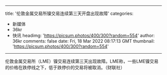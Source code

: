 
---
title: '伦敦金属交易所镍交易连续第三天开盘出现故障'
categories: 
 - 新媒体
 - 36kr
 - 快讯
headimg: 'https://picsum.photos/400/300?random=554'
author: 36kr
comments: false
date: Fri, 18 Mar 2022 08:17:13 GMT
thumbnail: 'https://picsum.photos/400/300?random=554'
---

<div>   
伦敦金属交易所（LME）镍交易连续第三天出现故障。LME称，一些LME镍交易的价格在跌停线之下，低于跌停价的交易将被取消。（财联社）  
</div>
            
